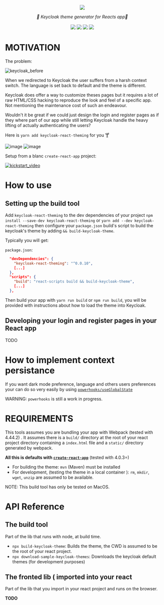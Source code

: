 <p align="center">
    <img src="https://user-images.githubusercontent.com/6702424/80216211-00ef5280-863e-11ea-81de-59f3a3d4b8e4.png">  
</p>
<p align="center">
    <i>🔏 Keycloak theme generator for Reacts app💅</i>
    <br>
    <br>
    <img src="https://github.com/garronej/keycloak-react-theming/workflows/ci/badge.svg?branch=develop">
    <img src="https://img.shields.io/bundlephobia/minzip/keycloak-react-theming">
    <img src="https://img.shields.io/npm/dw/keycloak-react-theming">
    <img src="https://img.shields.io/npm/l/keycloak-react-theming">
</p>

# MOTIVATION

The problem: 

![keycloak_before](https://user-images.githubusercontent.com/6702424/108838381-dbbbcf80-75d3-11eb-8ae8-db41563ef9db.gif)

When we redirected to Keycloak the user suffers from a harsh context switch.
The language is set back to default and the theme is different.  

Keycloak does offer a way to customize theses pages but it requires a lot of raw HTML/CSS hacking
to reproduce the look and feel of a specific app. Not mentioning the maintenance cost of such an endeavour.  

Wouldn't it be great if we could just design the login and register pages as if they where part of our app while
still letting Keycloak handle the heavy lifting of actually authenticating the users? 

Here is `yarn add keycloak-react-theming` for you 🍸

![image](https://user-images.githubusercontent.com/6702424/108833938-c9d72e00-75cd-11eb-8263-4334ca79275c.png)
![image](https://user-images.githubusercontent.com/6702424/108834054-f68b4580-75cd-11eb-9661-b1a43836c4b0.png)


Setup from a blanc `create-react-app` project:

[![kickstart_video](https://user-images.githubusercontent.com/6702424/108877866-f146ee80-75ff-11eb-8120-003b3c5f6dd8.png)](https://youtu.be/xTz0Rj7i2v8)

# How to use

## Setting up the build tool

Add `keycloak-react-theming` to the dev dependencies of your project `npm install --save-dev keycloak-react-theming` or `yarn add --dev keycloak-react-theming`
then configure your `package.json` build's script to build the keycloak's theme by adding `&& build-keycloak-theme`.

Typically you will get: 

`package.json`:
```json
  "devDependencies": {
    "keycloak-react-theming": "^0.0.10",
    [...]
  },
  "scripts": {
    "build": "react-scripts build && build-keycloak-theme",
    [...]
  },
```

Then build your app with `yarn run build` or `npm run build`, you will be provided with instructions
about how to load the theme into Keycloak.

## Developing your login and register pages in your React app

TODO

# How to implement context persistance

If you want dark mode preference, language and others users preferences your can do so
very easily by using [`powerhooks/useGlobalState`](https://github.com/garronej/powerhooks)

WARNING: `powerhooks` is still a work in progress.

# REQUIREMENTS

This tools assumes you are bundling your app with Webpack (tested with 4.44.2) .
It assumes there is a `build/` directory at the root of your react project directory containing a `index.html` file
and a `static/` directory generated by webpack.

**All this is defaults with [`create-react-app`](https://create-react-app.dev)** (tested with 4.0.3=)

- For building the theme: `mvn` (Maven) must be installed
- For development, (testing the theme in a local container ): `rm`, `mkdir`, `wget`, `unzip` are assumed to be available.

NOTE: This build tool has only be tested on MacOS.

# API Reference 

## The build tool 

Part of the lib that runs with node, at build time.

- `npx build-keycloak-theme`: Builds the theme, the CWD is assumed to be the root of your react project.
- `npx download-sample-keycloak-themes`: Downloads the keycloak default themes (for development purposes)

## The fronted lib ( imported into your react 

Part of the lib that you import in your react project and runs on the browser.

**TODO**
